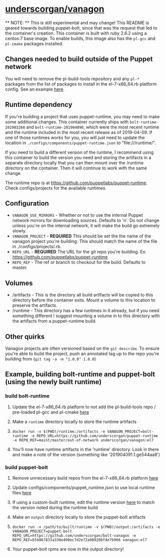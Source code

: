 # [underscorgan/vanagon](https://github.com/underscorgan/vanagon-docker-builds)

** NOTE: ** This is still experimental and may change! This README is geared towards building puppet-bolt, since that was the request that led to the container's creation. This container is built with ruby 2.6.2 using a centos:7 base image. To enable builds, this image also has the `pl-gcc` and `pl-cmake` packages installed.

## Changes needed to build outside of the Puppet network

You will need to remove the pl-build-tools repository and any `pl-*` packages from the list of packages to install in the el-7-x86_64.rb platform config. See an example [here](https://github.com/underscorgan/puppet-runtime/compare/master...maint/master/out-of-network).

## Runtime dependency

If you're building a project that uses puppet-runtime, you may need to make some additional changes. This container currently ships with `bolt-runtime-201903260` and `bolt-runtime-201904090`, which were the most recent runtime and the runtime included in the most recent release as of 2019-04-09. If one of those runtimes works for you, you will just need to update the location in `./configs/components/puppet-runtime.json` to "file:///runtime/".

If you need to build a different version of the runtime, I recommend using this container to build the version you need and storing the artifacts in a separate directory locally that you can then mount over the /runtime directory on the container. Then it will continue to work with the same change.

The runtime repo is at https://github.com/puppetlabs/puppet-runtime. Check configs/projects for the available runtimes.

## Configuration

* `VANAGON_USE_MIRRORS` - Whether or not to use the internal Puppet network mirrors for downloading sources. Defaults to 'n'. Do not change unless you're on the internal network, it will make the build go extremely slowly.
* `VANAGON_PROJECT` - **REQUIRED** This should be set the the name of the vanagon project you're building. This should match the name of the file in ./configs/projects/<project>.rb.
* `REPO_URL` - **REQUIRED** The URL for the git repo you're building. Ex: https://github.com/puppetlabs/puppet-runtime
* `REPO_REF` - The ref or branch to checkout for the build. Defaults to master.

## Volumes

* /artifacts - This is the directory all build artifacts will be copied to this directory before the container exits. Mount a volume to this location to preserve the artifacts.
* /runtime - This directory has a few runtimes in it already, but if you need something different I suggest mounting a volume in to this directory with the artifacts from a puppet-runtime build.

## Other quirks

Vanagon projects are often versioned based on the `git describe`. To ensure you're able to build the project, push an annotated tag up to the repo you're building from (`git tag -a -m "1.0.0" 1.0.0`)

## Example, building bolt-runtime and puppet-bolt (using the newly built runtime)

### build bolt-runtime

1) Update the el-7-x86_64.rb platform to not add the pl-build-tools repo / pre-loaded pl-gcc and pl-cmake [here](https://github.com/underscorgan/puppet-runtime/commit/e544aa85cff78fb6a0ec2f59bb4d5f577d7cded0)

2) Make a `runtime` directory locally to store the runtime artifacts

3) `docker run -v $(PWD)/runtime:/artifacts -e VANAGON_PROJECT=bolt-runtime -e REPO_URL=https://github.com/underscorgan/puppet-runtime -e REPO_REF=maint/master/out-of-network underscorgan/vanagon:el7`

4) You'll now have runtime artifacts in the 'runtime' directory. Look in there and make a note of the version (something like '201904091.1.ge544aa8')

### build puppet-bolt

1) Remove unnecessary build repos from the el-7-x86_64.rb platform [here](https://github.com/underscorgan/bolt-vanagon/commit/86feb223829a46f58bdd232c04ba73eb3c91b29c)

2) Update configs/components/puppet_runtime.json to use local runtime files [here](https://github.com/underscorgan/bolt-vanagon/commit/dc4b97a5282c6fe4821d00c5cfb04d7f41909e86)

3) If using a custom-built runtime, edit the runtime version [here](https://github.com/underscorgan/bolt-vanagon/commit/b54867831a338e490ec7d2e72a989206f4e7b966) to match the version noted during the runtime build

4) Make an `output` directory locally to store the puppet-bolt artifacts

5) `docker run -v /path/to/built/runtime -v $(PWD)/output:/artifacts -e VANAGON_PROJECT=puppet-bolt REPO_URL=https://github.com/underscorgan/bolt-vanagon -e REPO_REF=b54867831a338e490ec7d2e72a989206f4e7b966 vanagon:el7`

6) Your puppet-bolt rpms are now in the output directory!
